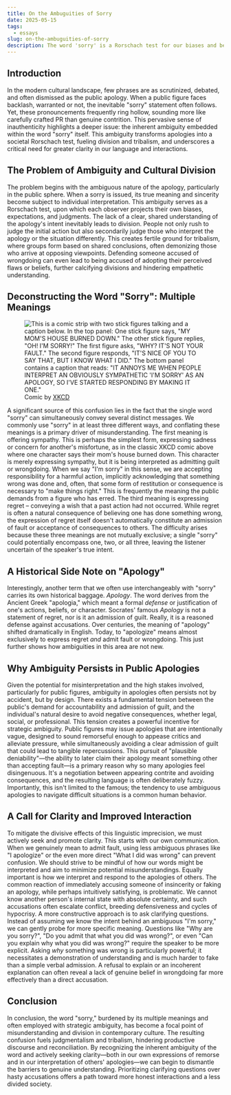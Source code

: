 ```yaml
---
title: On the Ambuguities of Sorry
date: 2025-05-15
tags:
  - essays
slug: on-the-ambuguities-of-sorry
description: The word 'sorry' is a Rorschach test for our biases and beliefs. It can mean sympathy, regret, or an admission of guilt. Let's explore the implications of this ambiguity and how it fuels division and tribalism.
---
```


## Introduction

In the modern cultural landscape, few phrases are as scrutinized, debated, and often dismissed as the public apology. When a public figure faces backlash, warranted or not, the inevitable "sorry" statement often follows. Yet, these pronouncements frequently ring hollow, sounding more like carefully crafted PR than genuine contrition. This pervasive sense of inauthenticity highlights a deeper issue: the inherent ambiguity embedded within the word "sorry" itself. This ambiguity transforms apologies into a societal Rorschach test, fueling division and tribalism, and underscores a critical need for greater clarity in our language and interactions.

## The Problem of Ambiguity and Cultural Division

The problem begins with the ambiguous nature of the apology, particularly in the public sphere. When a sorry is issued, its true meaning and sincerity become subject to individual interpretation. This ambiguity serves as a Rorschach test, upon which each observer projects their own biases, expectations, and judgments. The lack of a clear, shared understanding of the apology's intent inevitably leads to division. People not only rush to judge the initial action but also secondarily judge those who interpret the apology or the situation differently. This creates fertile ground for tribalism, where groups form based on shared conclusions, often demonizing those who arrive at opposing viewpoints. Defending someone accused of wrongdoing can even lead to being accused of adopting their perceived flaws or beliefs, further calcifying divisions and hindering empathetic understanding.

## Deconstructing the Word "Sorry": Multiple Meanings
<figure>
<img src="https://imgs.xkcd.com/comics/im_sorry.png" alt="This is a comic strip with two stick figures talking and a caption below. In the top panel: One stick figure says, &quot;MY MOM'S HOUSE BURNED DOWN.&quot; The other stick figure replies, &quot;OH! I'M SORRY!&quot; The first figure asks, &quot;WHY? IT'S NOT YOUR FAULT.&quot; The second figure responds, &quot;IT'S NICE OF YOU TO SAY THAT, BUT I KNOW WHAT I DID.&quot; The bottom panel contains a caption that reads: &quot;IT ANNOYS ME WHEN PEOPLE INTERPRET AN OBVIOUSLY SYMPATHETIC 'I'M SORRY' AS AN APOLOGY, SO I'VE STARTED RESPONDING BY MAKING IT ONE.&quot;">
<figcaption>Comic by <a href="https://xkcd.com/945/">XKCD</a></figcaption>
</figure>



A significant source of this confusion lies in the fact that the single word "sorry" can simultaneously convey several distinct messages. We commonly use "sorry" in at least three different ways, and conflating these meanings is a primary driver of misunderstanding. The first meaning is offering sympathy. This is perhaps the simplest form, expressing sadness or concern for another's misfortune, as in the classic XKCD comic above where one character says their mom's house burned down. This character is merely expressing sympathy, but it is being interpreted as admitting guilt or wrongdoing. When we say "I'm sorry" in this sense, we are accepting responsibility for a harmful action, implicitly acknowledging that something wrong was done and, often, that some form of restitution or consequence is necessary to "make things right." This is frequently the meaning the public demands from a figure who has erred. The third meaning is expressing regret – conveying a wish that a past action had not occurred. While regret is often a natural consequence of believing one has done something wrong, the expression of regret itself doesn't automatically constitute an admission of fault or acceptance of consequences to others. The difficulty arises because these three meanings are not mutually exclusive; a single "sorry" could potentially encompass one, two, or all three, leaving the listener uncertain of the speaker's true intent.

## A Historical Side Note on "Apology"

Interestingly, another term that we often use interchangeably with "sorry" carries its own historical baggage. *Apology*. The word derives from the Ancient Greek "apologia," which meant a formal *defense* or justification of one's actions, beliefs, or character. Socrates' famous *Apology* is not a statement of regret, nor is it an admission of guilt. Really, it is a reasoned defense against accusations. Over centuries, the meaning of "apology" shifted dramatically in English. Today, to "apologize" means almost exclusively to express regret *and* admit fault or wrongdoing. This just further shows how ambiguities in this area are not new. 

## Why Ambiguity Persists in Public Apologies

Given the potential for misinterpretation and the high stakes involved, particularly for public figures, ambiguity in apologies often persists not by accident, but by design. There exists a fundamental tension between the public's demand for accountability and admission of guilt, and the individual's natural desire to avoid negative consequences, whether legal, social, or professional. This tension creates a powerful incentive for strategic ambiguity. Public figures may issue apologies that are intentionally vague, designed to sound remorseful enough to appease critics and alleviate pressure, while simultaneously avoiding a clear admission of guilt that could lead to tangible repercussions. This pursuit of "plausible deniability"—the ability to later claim their apology meant something other than accepting fault—is a primary reason why so many apologies feel disingenuous. It's a negotiation between appearing contrite and avoiding consequences, and the resulting language is often deliberately fuzzy. Importantly, this isn't limited to the famous; the tendency to use ambiguous apologies to navigate difficult situations is a common human behavior.

## A Call for Clarity and Improved Interaction

To mitigate the divisive effects of this linguistic imprecision, we must actively seek and promote clarity. This starts with our own communication. When we genuinely mean to admit fault, using less ambiguous phrases like "I apologize" or the even more direct "What I did was wrong" can prevent confusion. We should strive to be mindful of how our words might be interpreted and aim to minimize potential misunderstandings. Equally important is how we interpret and respond to the apologies of others. The common reaction of immediately accusing someone of insincerity or faking an apology, while perhaps intuitively satisfying, is problematic. We cannot know another person's internal state with absolute certainty, and such accusations often escalate conflict, breeding defensiveness and cycles of hypocrisy. A more constructive approach is to ask clarifying questions. Instead of assuming we know the intent behind an ambiguous "I'm sorry," we can gently probe for more specific meaning. Questions like "Why are you sorry?", "Do you admit that what you did was wrong?", or even "Can you explain why what you did was wrong?" require the speaker to be more explicit. Asking *why* something was wrong is particularly powerful; it necessitates a demonstration of understanding and is much harder to fake than a simple verbal admission. A refusal to explain or an incoherent explanation can often reveal a lack of genuine belief in wrongdoing far more effectively than a direct accusation.

## Conclusion

In conclusion, the word "sorry," burdened by its multiple meanings and often employed with strategic ambiguity, has become a focal point of misunderstanding and division in contemporary culture. The resulting confusion fuels judgmentalism and tribalism, hindering productive discourse and reconciliation. By recognizing the inherent ambiguity of the word and actively seeking clarity—both in our own expressions of remorse and in our interpretation of others' apologies—we can begin to dismantle the barriers to genuine understanding. Prioritizing clarifying questions over hasty accusations offers a path toward more honest interactions and a less divided society.

